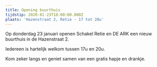 ```yaml
---
title: Opening buurthuis
tijdstip: 2020-01-23T18:00:00.000Z
plaats: 'Hazenstraat 2, Retie - 17 tot 20u'
---
```

Op donderdag 23 januari openen Schakel Retie en DE ARK een nieuw buurthuis in de Hazenstraat 2. 

Iedereen is hartelijk welkom tussen 17u en 20u. 

Kom zeker langs en geniet samen van een gratis hapje en drankje.
